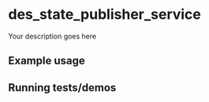 # des_state_publisher_service

Your description goes here

## Example usage

## Running tests/demos
    
